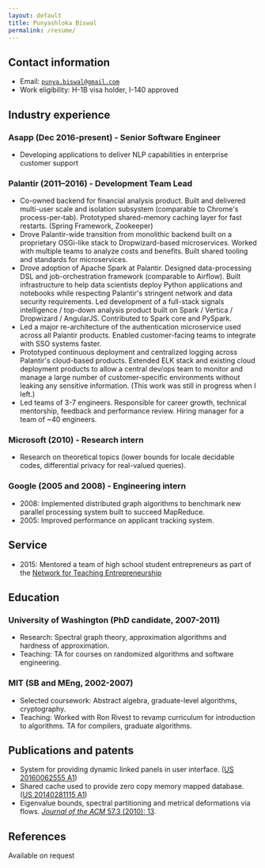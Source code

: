 ```yaml
---
layout: default
title: Punyashloka Biswal
permalink: /resume/
---
```


## Contact information
- Email: [`punya.biswal@gmail.com`](mailto:punya.biswal@gmail.com)
- Work eligibility: H-1B visa holder, I-140 approved

## Industry experience

### Asapp (Dec 2016-present) - Senior Software Engineer
- Developing applications to deliver NLP capabilities in enterprise customer support

### Palantir (2011–2016) - Development Team Lead
- Co-owned backend for financial analysis product. Built and delivered multi-user scale and isolation subsystem (comparable to Chrome's process-per-tab). Prototyped shared-memory caching layer for fast restarts. (Spring Framework, Zookeeper)
- Drove Palantir-wide transition from monolithic backend built on a proprietary OSGi-like stack to Dropwizard-based microservices. Worked with multiple teams to analyze costs and benefits. Built shared tooling and standards for microservices.
- Drove adoption of Apache Spark at Palantir. Designed data-processing DSL and job-orchestration framework (comparable to Airflow). Built infrastructure to help data scientists deploy Python applications and notebooks while respecting Palantir's stringent network and data security requirements. Led development of a full-stack signals intelligence / top-down analysis product built on Spark / Vertica / Dropwizard / AngularJS. Contributed to Spark core and PySpark.
- Led a major re-architecture of the authentication microservice used across all Palantir products. Enabled customer-facing teams to integrate with SSO systems faster.
- Prototyped continuous deployment and centralized logging across Palantir's cloud-based products. Extended ELK stack and existing cloud deployment products to allow a central dev/ops team to monitor and manage a large number of customer-specific environments without leaking any sensitive information. (This work was still in progress when I left.)
- Led teams of 3-7 engineers. Responsible for career growth, technical mentorship, feedback and performance review. Hiring manager for a team of ~40 engineers.

### Microsoft (2010) - Research intern
- Research on theoretical topics (lower bounds for locale decidable codes, differential privacy for real-valued queries).

### Google (2005 and 2008) - Engineering intern
- 2008: Implemented distributed graph algorithms to benchmark new parallel processing system built to succeed MapReduce.
- 2005: Improved performance on applicant tracking system.

## Service
- 2015: Mentored a team of high school student entrepreneurs as part of the [Network for Teaching Entrepreneurship](https://www.nfte.com/)

## Education

### University of Washington (PhD candidate, 2007-2011)
- Research: Spectral graph theory, approximation algorithms and hardness of approximation.
- Teaching: TA for courses on randomized algorithms and software engineering.

### MIT (SB and MEng, 2002-2007)
- Selected coursework: Abstract algebra, graduate-level algorithms, cryptography.
- Teaching: Worked with Ron Rivest to revamp curriculum for introduction to algorithms. TA for compilers, graduate algorithms.

## Publications and patents
- System for providing dynamic linked panels in user interface. ([US 20160062555 A1](http://www.google.com/patents/US20160062555))
- Shared cache used to provide zero copy memory mapped database. ([US 20140281115 A1](http://www.google.com/patents/US20140281115))
- Eigenvalue bounds, spectral partitioning and metrical deformations via flows. [*Journal of the ACM* 57.3 (2010): 13](http://dx.doi.org/10.1145/1706591.1706593).

## References
Available on request
